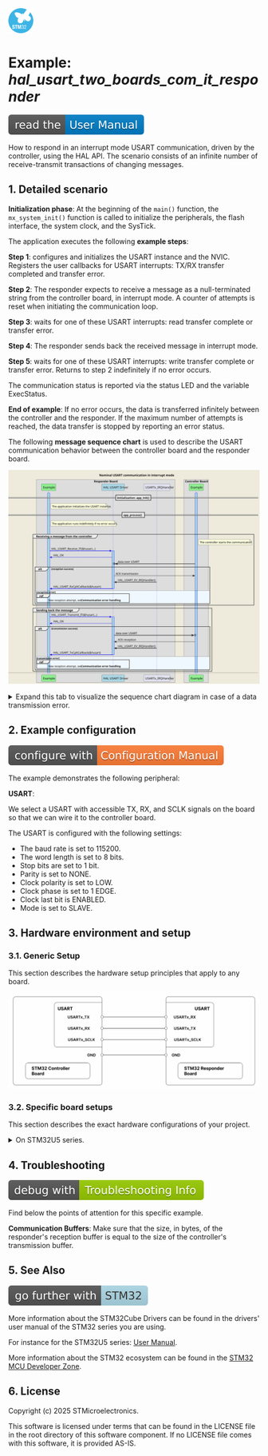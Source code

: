 <img src="doc/subbrand-stm32.svg" width="50" alt="STM32 Subbrand Logo"/>

# __Example: *hal_usart_two_boards_com_it_responder*__

[![User Manual](doc/read_the-UM.svg)](https://dev.st.com/stm32cube-docs/examples/latest/ "Online documentation.")

How to respond in an interrupt mode USART communication, driven by the controller, using the HAL API.
The scenario consists of an infinite number of receive-transmit transactions of changing messages.


## __1. Detailed scenario__

__Initialization phase__: At the beginning of the `main()` function, the `mx_system_init()` function is called to initialize the peripherals, the flash interface, the system clock, and the SysTick.

The application executes the following __example steps__:

__Step 1__: configures and initializes the USART instance and the NVIC.
            Registers the user callbacks for USART interrupts: TX/RX transfer completed and transfer error.

__Step 2__: The responder expects to receive a message as a null-terminated string from the controller board, in interrupt mode. A counter of attempts is reset when initiating the communication loop.

__Step 3__: waits for one of these USART interrupts: read transfer complete or transfer error.

__Step 4__: The responder sends back the received message in interrupt mode.

__Step 5__: waits for one of these USART interrupts: write transfer complete or transfer error.
            Returns to step 2 indefinitely if no error occurs.

The communication status is reported via the status LED and the variable ExecStatus.

__End of example__: If no error occurs, the data is transferred infinitely between the controller and the responder. If the maximum number of attempts is reached, the data transfer is stopped by reporting an error status.

The following **message sequence chart** is used to describe the USART communication behavior between the controller board and the responder board.

![usart-two-boards-com-it_NominalCase](doc/usart-two-boards-com-it_NominalCase.svg)

<details>
<summary> Expand this tab to visualize the sequence chart diagram in case of a data transmission error. </summary>

![usart-two-boards-com-it_AttemptsMechanism](doc/usart-two-boards-com-it_AttemptsMechanism.svg)

</details>


## __2. Example configuration__

[![Configuration Manual](doc/configure_with-ConfigurationMa.svg)](https://dev.st.com/stm32cube-docs/examples/latest/#:~:text=config "An offline version is also available in the STM32Cube firmware package.")

The example demonstrates the following peripheral:

__USART__:

We select a USART with accessible TX, RX, and SCLK signals on the board so that we can wire it to the controller board.

The USART is configured with the following settings:

- The baud rate is set to 115200.
- The word length is set to 8 bits.
- Stop bits are set to 1 bit.
- Parity is set to NONE.
- Clock polarity is set to LOW.
- Clock phase is set to 1 EDGE.
- Clock last bit is ENABLED.
- Mode is set to SLAVE.


## __3. Hardware environment and setup__

### __3.1. Generic Setup__

This section describes the hardware setup principles that apply to any board.

<!--
@startuml
@startditaa{doc/ASCII_usart_two_boards.png} -E -S
    /-------------------------\                     /-------------------------\
    |          /--------------+                     +--------------\          |
    
    |          |    USARTi_TX *---------------------* USARTi_RX    |          |
    |          |              |                     |              |          |
    |          |              |                     |              |          |
    |          |              |                     |              |          |
    |          |    USARTi_RX *---------------------* USARTi_TX    |          |
    |          |              |                     |              |          |
    |          |              |                     |              |          |
    |          |              |                     |              |          |
    |          |  USARTi_SCLK *---------------------* USARTi_SCLK  |          |
    |          |              |                     |              |          |
    |          \--------------+                     +--------------/          |
    |                         |                     |                         |
    |                     GND *---------------------* GND                     |
    |                         |                     |                         |
    |  /------------------\   |                     |  /-----------------\    |
    |  | STM32 Controller |   |                     |  | STM32 Responder |    |
    |  | Board            |   |                     |  | Board           |    |
    |  \------------------/   |                     |  \-----------------/    |
    \-------------------------/                     \-------------------------/
@endditaa
@enduml
-->

![ASCII_usart_two_boards](doc/ASCII_usart_two_boards.png)

### __3.2. Specific board setups__

This section describes the exact hardware configurations of your project.

<!-- YOUR BOARDS ADDED HERE BY README GENERATION -->

<details>
<summary>On STM32U5 series.</summary>
<details>
  <summary>On board NUCLEO-U575ZI-Q.</summary>

  | Board connector   | MCU pin | Signal name |     Arduino <br> connector pin    |
  | :---:             | :---:   | :---:       | :---:       |
  | CN9-2             | PD7     | USART2_SCLK | -           |
  | CN9-4             | PD6     | USART2_RX   | -           |
  | CN9-6             | PD5     | USART2_TX   | -           |

  </details>
</details>

## __4. Troubleshooting__

[![Troubleshooting](doc/debug_with-Troubleshooting.svg)](https://dev.st.com/stm32cube-docs/examples/latest/#:~:text=Troubleshooting "An offline version is also available in the STM32Cube firmware package.")

Find below the points of attention for this specific example.

__Communication Buffers__:  Make sure that the size, in bytes, of the responder's reception buffer is equal to the size of the controller's transmission buffer.


## __5. See Also__

[![SeeAlso](doc/go_further_with-STM32.svg)](https://dev.st.com/stm32cube-docs/examples/latest/#:~:text=See%20Also "An offline version is also available in the STM32Cube firmware package.")

More information about the STM32Cube Drivers can be found in the drivers' user manual of the STM32 series you are using.

For instance for the STM32U5 series: [User Manual](https://www.st.com/resource/en/user_manual/dm00813340-.pdf).

More information about the STM32 ecosystem can be found in the [STM32 MCU Developer Zone](https://www.st.com/content/st_com/en/stm32-mcu-developer-zone.html).


## __6. License__

Copyright (c) 2025 STMicroelectronics.

This software is licensed under terms that can be found in the LICENSE file in the root directory
of this software component.
If no LICENSE file comes with this software, it is provided AS-IS.

